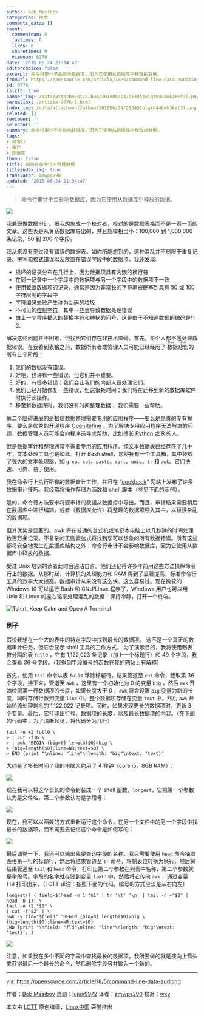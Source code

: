 ```yaml
---
author: Bob Mesibov
categories: 技术
comments_data: []
count:
  commentnum: 0
  favtimes: 0
  likes: 0
  sharetimes: 0
  viewnum: 6276
date: '2018-06-24 21:34:47'
editorchoice: false
excerpt: 命令行审计不会影响数据库，因为它使用从数据库中释放的数据。
fromurl: https://opensource.com/article/18/5/command-line-data-auditing
id: 9776
islctt: true
banner_img: /data/attachment/album/201806/24/213451olqt644bmk3ket3l.png
permalink: /article-9776-1.html
index_img: /data/attachment/album/201806/24/213451olqt644bmk3ket3l.png.thumb.jpg
related: []
reviewer: ''
selector: ''
summary: 命令行审计不会影响数据库，因为它使用从数据库中释放的数据。
tags:
- 命令行
- 审计
- 数据库
thumb: false
title: 如何在命令行中整理数据
titleindex_img: true
translator: amwps290
updated: '2018-06-24 21:34:47'
---
```



> 
> 命令行审计不会影响数据库，因为它使用从数据库中释放的数据。
> 
> 
> 


![](/data/attachment/album/201806/24/213451olqt644bmk3ket3l.png)


我兼职做数据审计。把我想象成一个校对者，校对的是数据表格而不是一页一页的文章。这些表是从关系数据库导出的，并且规模相当小：100,000 到 1,000,000条记录，50 到 200 个字段。


我从来没有见过没有错误的数据表。如你所能想到的，这种混乱并不局限于重复记录、拼写和格式错误以及放置在错误字段中的数据项。我还发现:


* 损坏的记录分布在几行上，因为数据项具有内嵌的换行符
* 在同一记录中一个字段中的数据项与另一个字段中的数据项不一致
* 使用截断数据项的记录，通常是因为非常长的字符串被硬塞到具有 50 或 100 字符限制的字段中
* 字符编码失败产生称为[乱码](https://en.wikipedia.org/wiki/Mojibake)的垃圾
* 不可见的[控制字符](https://en.wikipedia.org/wiki/Control_character)，其中一些会导致数据处理错误
* 由上一个程序插入的[替换字符](https://en.wikipedia.org/wiki/Specials_(Unicode_block)#Replacement_character)和神秘的问号，这是由于不知道数据的编码是什么


解决这些问题并不困难，但找到它们存在非技术障碍。首先，每个人都不愿处理数据错误。在我看到表格之前，数据所有者或管理人员可能已经经历了<ruby> 数据悲伤 <rt>  Data Grief </rt></ruby>的所有五个阶段：


1. 我们的数据没有错误。
2. 好吧，也许有一些错误，但它们并不重要。
3. 好的，有很多错误；我们会让我们的内部人员处理它们。
4. 我们已经开始修复一些错误，但这很耗时间；我们将在迁移到新的数据库软件时执行此操作。
5. 移至新数据库时，我们没有时间整理数据； 我们需要一些帮助。


第二个阻碍进展的是相信数据整理需要专用的应用程序——要么是昂贵的专有程序，要么是优秀的开源程序 [OpenRefine](http://openrefine.org/) 。为了解决专用应用程序无法解决的问题，数据管理人员可能会向程序员寻求帮助，比如擅长 [Python](https://www.python.org/) 或 [R](https://www.r-project.org/about.html) 的人。


但是数据审计和整理通常不需要专用的应用程序。纯文本数据表已经存在了几十年，文本处理工具也是如此。打开 Bash shell，您将拥有一个工具箱，其中装载了强大的文本处理器，如 `grep`、`cut`、`paste`、`sort`、`uniq`、`tr` 和 `awk`。它们快速、可靠、易于使用。


我在命令行上执行所有的数据审计工作，并且在 “[cookbook](https://www.polydesmida.info/cookbook/index.html)” 网站上发布了许多数据审计技巧。我经常将操作存储为函数和 shell 脚本（参见下面的示例）。


是的，命令行方法要求将要审计的数据从数据库中导出。而且，审计结果需要稍后在数据库中进行编辑，或者（数据库允许）将整理的数据项导入其中，以替换杂乱的数据项。


但其优势是显著的。awk 将在普通的台式机或笔记本电脑上以几秒钟的时间处理数百万条记录。不复杂的正则表达式将找到您可以想象的所有数据错误。所有这些都将安全地发生在数据库结构之外：命令行审计不会影响数据库，因为它使用从数据库中释放的数据。


受过 Unix 培训的读者此时会沾沾自喜。他们还记得许多年前用这些方法操纵命令行上的数据。从那时起，计算机的处理能力和 RAM 得到了显著提高，标准命令行工具的效率大大提高。数据审计从来没有这么快、这么容易过。现在微软的 Windows 10 可以运行 Bash 和 GNU/Linux 程序了，Windows 用户也可以用 Unix 和 Linux 的座右铭来处理混乱的数据：保持冷静，打开一个终端。


![Tshirt, Keep Calm and Open A Terminal](/data/attachment/album/201806/24/213452octytg2ltexeleuf.jpg "Tshirt, Keep Calm and Open A Terminal")


### 例子


假设我想在一个大的表中的特定字段中找到最长的数据项。 这不是一个真正的数据审计任务，但它会显示 shell 工具的工作方式。 为了演示目的，我将使用制表符分隔的表 `full0` ，它有 1,122,023 条记录（加上一个标题行）和 49 个字段，我会查看 36 号字段。（我得到字段编号的函数在我的[网站](https://www.polydesmida.info/cookbook/functions.html#fields)上有解释）


首先，使用 `tail` 命令从表 `full0` 移除标题行，结果管道至 `cut` 命令，截取第 36 个字段，接下来，管道至 `awk` ，这里有一个初始化为 0 的变量 `big` ，然后 `awk` 开始检测第一行数据项的长度，如果长度大于 0 ，`awk` 将会设置 `big` 变量为新的长度，同时存储行数到变量 `line` 中。整个数据项存储在变量 `text` 中。然后 `awk` 开始轮流处理剩余的 1,122,022 记录项。同时，如果发现更长的数据项时，更新 3 个变量。最后，它打印出行号、数据项的长度，以及最长数据项的内容。（在下面的代码中，为了清晰起见，将代码分为几行）



```
tail -n +2 full0 \
> | cut -f36 \
> | awk 'BEGIN {big=0} length($0)>big \
> {big=length($0);line=NR;text=$0} \
> END {print "\nline: "line"\nlength: "big"\ntext: "text}'

```

大约花了多长时间？我的电脑大约用了 4 秒钟（core i5，8GB RAM）；


![](/data/attachment/album/201806/24/213452zz2mgmc282mj2jsg.jpg)


现在我可以将这个长长的命令封装成一个 shell 函数，`longest`，它把第一个参数认为是文件名，第二个参数认为是字段号：


![](/data/attachment/album/201806/24/213453y2pftzl6vlvfmv6m.png)


现在，我可以以函数的方式重新运行这个命令，在另一个文件中的另一个字段中找最长的数据项，而不需要去记忆这个命令是如何写的：


![](/data/attachment/album/201806/24/213453qlb0dzyixpx77prx.png)


最后调整一下，我还可以输出我要查询字段的名称，我只需要使用 `head` 命令抽取表格第一行的标题行，然后将结果管道至 `tr` 命令，将制表位转换为换行，然后将结果管道至 `tail` 和 `head` 命令，打印出第二个参数在列表中名称，第二个参数就是字段号。字段的名字就存储到变量 `field` 中，然后将它传向 `awk` ，通过变量 `fld` 打印出来。（LCTT 译注：按照下面的代码，编号的方式应该是从右向左）



```
longest() { field=$(head -n 1 "$1" | tr '\t' '\n' | tail -n +"$2" | head -n 1); \
tail -n +2 "$1" \
| cut -f"$2" | \
awk -v fld="$field" 'BEGIN {big=0} length($0)>big \
{big=length($0);line=NR;text=$0}
END {print "\nfield: "fld"\nline: "line"\nlength: "big"\ntext: "text}'; }

```

![](/data/attachment/album/201806/24/213454yel0elzx66yhyyzg.png)


注意，如果我在多个不同的字段中查找最长的数据项，我所要做的就是按向上箭头来获得最后一个最长的命令，然后删除字段号并输入一个新的。




---


via: <https://opensource.com/article/18/5/command-line-data-auditing>


作者：[Bob Mesibov](https://opensource.com/users/bobmesibov) 选题：[lujun9972](https://github.com/lujun9972) 译者：[amwps290](https://github.com/amwps290) 校对：[wxy](https://github.com/wxy)


本文由 [LCTT](https://github.com/LCTT/TranslateProject) 原创编译，[Linux中国](https://linux.cn/) 荣誉推出